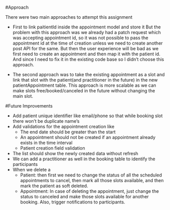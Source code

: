 #Approach 

There were two main approaches to attempt this assignment

- First to link paitientId inside the appointment model and store it But the problem with this approach was we already had a patch request which was accepting appointment id, so it was not possible to pass the appointment id at the time of creation unless we need to create another post API for the same. But then the user experience will be bad as we first need to create an appointment and then map it with the patient id. And since I need to fix it in the existing code base so I didn’t choose this approach.

- The second approach was to take the existing appointment as a slot and link that slot with the patient(and practitioner in the future) in the new patientAppointment table. This approach is more scalable as we can make slots free/booked/canceled in the future without changing the main slot.

#Future Improvements
- Add patient unique identifier like email/phone so that while booking slot there won’t be duplicate name’s
- Add validations for the appointment creation like
  - The end date should be greater than the start
  - An appointment should not be created if an appointment already exists in the time interval
  - Patient creation field validation
- The list should show the newly created data without refresh
- We can add a practitioner as well in the booking table to identify the participants 
- When we delete a
  - Patient: then first we need to change the status of all the scheduled appointments to cancel, then mark all those slots available, and then mark the patient as soft deleted.
  - Appointment: In case of deleting the appointment, just change the status to canceled and make those slots available for another booking. Also, trigger notifications to participants.

